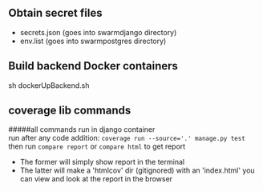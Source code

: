 ## Obtain secret files
- secrets.json (goes into swarmdjango directory)
- env.list (goes into swarmpostgres directory)

## Build backend Docker containers
sh dockerUpBackend.sh

## coverage lib commands
#####all commands run in django container  
run after any code addition: ```coverage run --source='.' manage.py test```  
then run ```compare report``` or ```compare html``` to get report 
- The former will simply show report in the terminal
- The latter will make a 'htmlcov' dir (gitignored) with an 'index.html' you can view and look at the report in the browser
